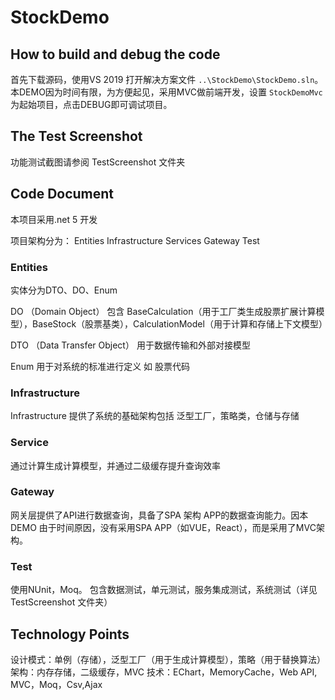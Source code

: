 # StockDemo

## How to build and debug the code

首先下载源码，使用VS 2019 打开解决方案文件 `..\StockDemo\StockDemo.sln`。 本DEMO因为时间有限，为方便起见，采用MVC做前端开发，设置 `StockDemoMvc`为起始项目，点击DEBUG即可调试项目。

## The Test Screenshot

功能测试截图请参阅 TestScreenshot 文件夹

## Code Document

本项目采用.net 5 开发

项目架构分为：
Entities
Infrastructure
Services
Gateway
Test

### Entities

实体分为DTO、DO、Enum

DO （Domain Object） 包含 BaseCalculation（用于工厂类生成股票扩展计算模型），BaseStock（股票基类），CalculationModel（用于计算和存储上下文模型）

DTO （Data Transfer Object） 用于数据传输和外部对接模型

Enum 用于对系统的标准进行定义 如 股票代码

### Infrastructure

Infrastructure 提供了系统的基础架构包括 泛型工厂，策略类，仓储与存储

### Service

通过计算生成计算模型，并通过二级缓存提升查询效率

### Gateway

网关层提供了API进行数据查询，具备了SPA 架构 APP的数据查询能力。因本DEMO 由于时间原因，没有采用SPA APP（如VUE，React），而是采用了MVC架构。

### Test

使用NUnit，Moq。 包含数据测试，单元测试，服务集成测试，系统测试（详见TestScreenshot 文件夹）

## Technology Points

设计模式：单例（存储），泛型工厂（用于生成计算模型），策略（用于替换算法）
架构：内存存储，二级缓存，MVC
技术：EChart，MemoryCache，Web API, MVC，Moq，Csv,Ajax
